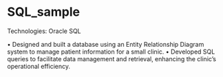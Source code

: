 # SQL_sample
Technologies: Oracle SQL

•	Designed and built a database using an Entity Relationship Diagram system to manage patient information for a small clinic.
•	Developed SQL queries to facilitate data management and retrieval, enhancing the clinic’s operational efficiency.
